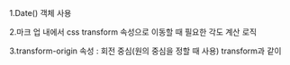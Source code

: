 1.Date() 객체 사용

2.마크 업 내에서 css transform 속성으로 이동할 때 필요한 각도 계산 로직

3.transform-origin 속성 : 회전 중심(원의 중심을 정할 때 사용) transform과 같이